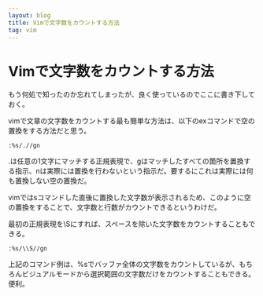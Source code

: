 ```yaml
---
layout: blog
title: Vimで文字数をカウントする方法
tag: vim
---
```


# Vimで文字数をカウントする方法

もう何処で知ったのか忘れてしまったが、良く使っているのでここに書き下しておく。

vimで文章の文字数をカウントする最も簡単な方法は、以下のexコマンドで空の置換をする方法だと思う。

    :%s/.//gn

.は任意の1文字にマッチする正規表現で、gはマッチしたすべての箇所を置換する指示、nは実際には置換を行わないという指示だ。要するにこれは実際には何も置換しない空の置換だ。

vimではsコマンドした直後に置換した文字数が表示されるため、このように空の置換をすることで、文字数と行数がカウントできるというわけだ。

最初の正規表現を\\Sにすれば、スペースを除いた文字数をカウントすることもできる。

    :%s/\\S//gn

上記のコマンド例は、%sでバッファ全体の文字数をカウントしているが、もちろんビジュアルモードから選択範囲の文字数だけをカウントすることもできる。便利。
